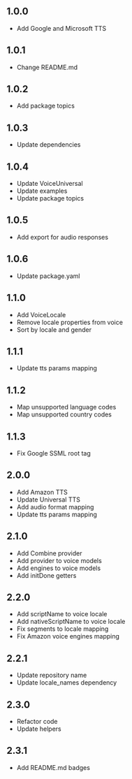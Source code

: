 ## 1.0.0

* Add Google and Microsoft TTS

## 1.0.1

* Change README.md

## 1.0.2

* Add package topics

## 1.0.3

* Update dependencies

## 1.0.4

* Update VoiceUniversal
* Update examples
* Update package topics

## 1.0.5

* Add export for audio responses

## 1.0.6

* Update package.yaml

## 1.1.0

* Add VoiceLocale
* Remove locale properties from voice
* Sort by locale and gender

## 1.1.1

* Update tts params mapping

## 1.1.2

* Map unsupported language codes
* Map unsupported country codes

## 1.1.3

* Fix Google SSML root tag

## 2.0.0

* Add Amazon TTS
* Update Universal TTS
* Add audio format mapping
* Update tts params mapping

## 2.1.0

* Add Combine provider
* Add provider to voice models
* Add engines to voice models
* Add initDone getters

## 2.2.0

* Add scriptName to voice locale
* Add nativeScriptName to voice locale
* Fix segments to locale mapping
* Fix Amazon voice engines mapping

## 2.2.1

* Update repository name
* Update locale_names dependency

## 2.3.0

* Refactor code
* Update helpers

## 2.3.1

* Add README.md badges